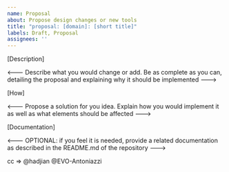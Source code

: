```yaml
---
name: Proposal
about: Propose design changes or new tools
title: "proposal: [domain]: [short title]"
labels: Draft, Proposal
assignees: ''
---
```


[Description]

<--- Describe what you would change or add. Be as complete as you can, detailing the proposal and explaining why it should be implemented --->

[How]

<--- Propose a solution for you idea. Explain how you would implement it as well as what elements should be affected --->

[Documentation]

<--- OPTIONAL: if you feel it is needed, provide a related documentation as described in the README.md of the repository --->

cc => @hadjian @EVO-Antoniazzi
